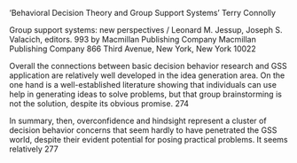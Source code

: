 ﻿‘Behavioral Decision Theory and Group Support Systems’
Terry Connolly

Group support systems: new perspectives / Leonard M. Jessup, Joseph S. Valacich, editors.
993 by Macmillan Publishing Company
Macmillan Publishing Company 866 Third Avenue, New York, New York 10022

Overall the connections between basic decision behavior research and GSS application are relatively welI developed in the idea generation area. On the one hand is a well-established literature showing that individuals can use help in generating ideas to solve problems, but that group brainstorming is not the solution, despite its obvious promise. 274

In summary, then, overconfidence and hindsight represent a cluster of decision behavior concerns that seem hardly to have penetrated the GSS world, despite their evident potential for posing practical problems. It seems relatively 277

